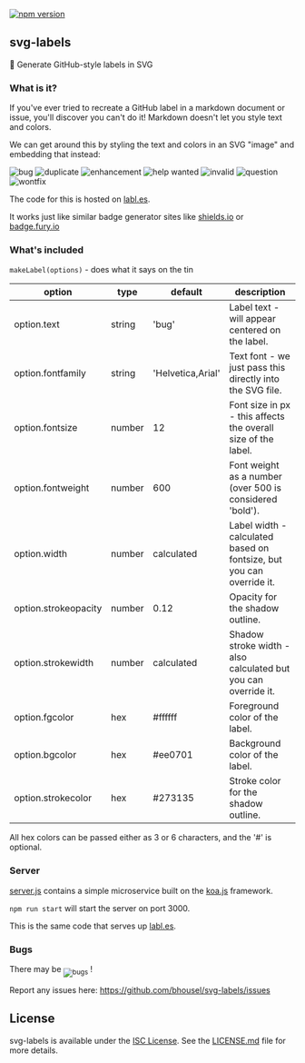 [![npm version](https://badge.fury.io/js/svg-labels.svg)](https://badge.fury.io/js/svg-labels)

## svg-labels

:bookmark: Generate GitHub-style labels in SVG

### What is it?

If you've ever tried to recreate a GitHub label in a markdown document
or issue, you'll discover you can't do it!  Markdown doesn't let you style
text and colors.

We can get around this by styling the text and colors in an SVG "image" and
embedding that instead:

![bug](http://labl.es/svg?text=bug&fgcolor=fff&bgcolor=ee0701)
![duplicate](http://labl.es/svg?text=duplicate&fgcolor=000&bgcolor=ccc)
![enhancement](http://labl.es/svg?text=enhancement&fgcolor=000&bgcolor=84b6eb)
![help wanted](http://labl.es/svg?text=help%20wanted&fgcolor=fff&bgcolor=128A0C)
![invalid](http://labl.es/svg?text=invalid&fgcolor=000&bgcolor=e6e6e6)
![question](http://labl.es/svg?text=question&fgcolor=fff&bgcolor=cc317c)
![wontfix](http://labl.es/svg?text=wontfix&fgcolor=000&bgcolor=fff)

The code for this is hosted on [labl.es](http://labl.es).

It works just like similar badge generator sites like [shields.io](shields.io) or [badge.fury.io](badge.fury.io)


### What's included

`makeLabel(options)` - does what it says on the tin

| option               | type   | default           | description       |
| -------------------- | ------ | ----------------- | ----------------- |
| option.text          | string | 'bug'             | Label text - will appear centered on the label. |
| option.fontfamily    | string | 'Helvetica,Arial' | Text font - we just pass this directly into the SVG file. |
| option.fontsize      | number | 12                | Font size in px - this affects the overall size of the label. |
| option.fontweight    | number | 600               | Font weight as a number (over 500 is considered 'bold'). |
| option.width         | number | calculated        | Label width - calculated based on fontsize, but you can override it. |
| option.strokeopacity | number | 0.12              | Opacity for the shadow outline. |
| option.strokewidth   | number | calculated        | Shadow stroke width - also calculated but you can override it. |
| option.fgcolor       | hex    | #ffffff           | Foreground color of the label. |
| option.bgcolor       | hex    | #ee0701           | Background color of the label. |
| option.strokecolor   | hex    | #273135           | Stroke color for the shadow outline. |

All hex colors can be passed either as 3 or 6 characters, and the '#' is optional.


### Server

[server.js](server.js) contains a simple microservice built on the
[koa.js](http://koajs.com/) framework.

`npm run start` will start the server on port 3000.

This is the same code that serves up [labl.es](http://labl.es).


### Bugs

There may be <sub>![bugs](http://labl.es/svg?text=bugs&fgcolor=fff&bgcolor=ee0701)</sub> !

Report any issues here:  https://github.com/bhousel/svg-labels/issues


## License

svg-labels is available under the [ISC License](https://opensource.org/licenses/ISC).
See the [LICENSE.md](LICENSE.md) file for more details.

